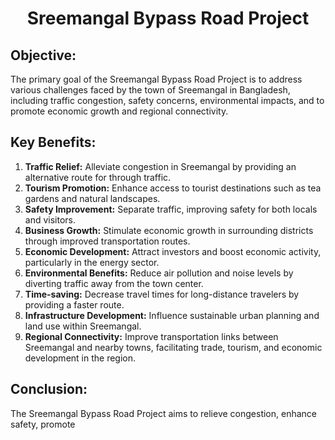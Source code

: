 <div align="center">
  <h1>Sreemangal Bypass Road Project</h1>
  <!-- Add other content below this line -->
</div>

## Objective:
The primary goal of the Sreemangal Bypass Road Project is to address various challenges faced by the town of Sreemangal in Bangladesh, including traffic congestion, safety concerns, environmental impacts, and to promote economic growth and regional connectivity.

## Key Benefits:
1. **Traffic Relief:** Alleviate congestion in Sreemangal by providing an alternative route for through traffic.
2. **Tourism Promotion:** Enhance access to tourist destinations such as tea gardens and natural landscapes.
3. **Safety Improvement:** Separate traffic, improving safety for both locals and visitors.
4. **Business Growth:** Stimulate economic growth in surrounding districts through improved transportation routes.
5. **Economic Development:** Attract investors and boost economic activity, particularly in the energy sector.
6. **Environmental Benefits:** Reduce air pollution and noise levels by diverting traffic away from the town center.
7. **Time-saving:** Decrease travel times for long-distance travelers by providing a faster route.
8. **Infrastructure Development:** Influence sustainable urban planning and land use within Sreemangal.
9. **Regional Connectivity:** Improve transportation links between Sreemangal and nearby towns, facilitating trade, tourism, and economic development in the region.

## Conclusion:
The Sreemangal Bypass Road Project aims to relieve congestion, enhance safety, promote
